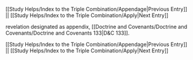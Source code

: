 [[Study Helps/Index to the Triple Combination/Appendage|Previous Entry]]  ||  [[Study Helps/Index to the Triple Combination/Apply|Next Entry]]

 revelation designated as appendix, [[Doctrine and Covenants/Doctrine and Covenants/Doctrine and Covenants 133|D&C 133]].

[[Study Helps/Index to the Triple Combination/Appendage|Previous Entry]]  ||  [[Study Helps/Index to the Triple Combination/Apply|Next Entry]]